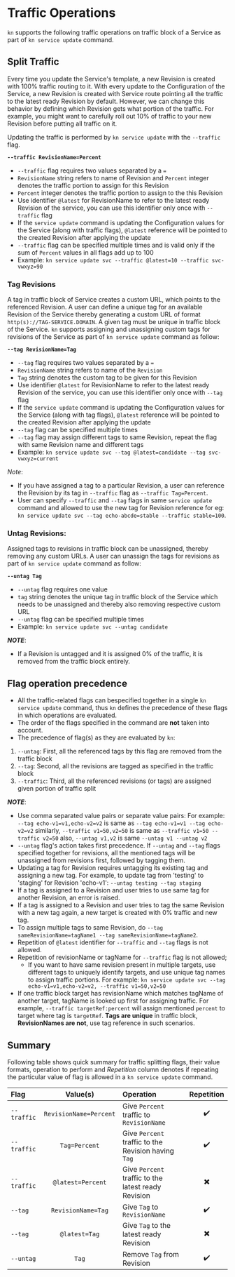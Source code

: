 # Traffic Operations

`kn` supports the following traffic operations on traffic block of a Service as part of `kn service update` command.

## Split Traffic

Every time you update the Service's template, a new Revision is created with 100% traffic routing to it. With every update to the Configuration of the
Service, a new Revision is created with Service route pointing all the traffic to the latest ready Revision by default.
However, we can change this behavior by defining which Revision gets what portion of the traffic.
For example, you might want to carefully roll out 10% of traffic to your new Revision before putting all traffic on it.

Updating the traffic is performed by `kn service update` with the `--traffic` flag.

**`--traffic RevisionName=Percent`**
  - `--traffic` flag requires two values separated by a `=`
  - `RevisionName` string refers to name of Revision and `Percent` integer denotes the traffic portion to assign for this Revision
  - `Percent` integer denotes the traffic portion to assign to the this Revision
  - Use identifier `@latest` for RevisionName to refer to the latest ready Revision of the service, you can use this identifier only once with `--traffic` flag
  - If the `service update` command is updating the Configuration values for the Service (along with traffic flags), `@latest` reference will be pointed to the created Revision after applying the update
  - `--traffic` flag can be specified multiple times and is valid only if the sum of `Percent` values in all flags add up to 100
  - Example: `kn service update svc --traffic @latest=10 --traffic svc-vwxyz=90`


### Tag Revisions
A tag in traffic block of Service creates a custom URL, which points to the referenced Revision.
A user can define a unique tag for an available Revision of the Service thereby generating a custom URL of format `http(s)://TAG-SERVICE.DOMAIN`.
A given tag must be unique in traffic block of the Service. `kn` supports assigning and unassigning custom tags for revisions of the Service as part of `kn service update` command as follow:

**`--tag RevisionName=Tag`**
  - `--tag` flag requires two values separated by a `=`
  - `RevisionName` string refers to name of the `Revision`
  - `Tag` string denotes the custom tag to be given for this Revision
  - Use identifier `@latest` for RevisionName to refer to the latest ready Revision of the service, you can use this identifier only once with `--tag` flag
  - If the `service update` command is updating the Configuration values for the Service (along with tag flags), `@latest` reference will be pointed to the created Revision after applying the update
  - `--tag` flag can be specified multiple times
  - `--tag` flag may assign different tags to same Revision, repeat the flag with same Revision name and different tags
  - Example: `kn service update svc --tag @latest=candidate --tag svc-vwxyz=current`

*Note*:
- If you have assigned a tag to a particular Revision, a user can reference the Revision by its tag in `--traffic` flag as `--traffic Tag=Percent`.
- User can specify `--traffic` and `--tag` flags in same `service update` command and allowed to use the new tag for Revision reference
  for eg: `kn service update svc --tag echo-abcde=stable --traffic stable=100`.


### Untag Revisions:
Assigned tags to revisions in traffic block can be unassigned, thereby removing any custom URLs. A user can unassign the tags for revisions as part of `kn service update` command as follow:

**`--untag Tag`**
  - `--untag` flag requires one value
  - `tag` string denotes the unique tag in traffic block of the Service which needs to be unassigned and thereby also removing respective custom URL
  - `--untag` flag can be specified multiple times
  - Example: `kn service update svc --untag candidate`

**_NOTE_**:
- If a Revision is untagged and it is assigned 0% of the traffic, it is removed from the traffic block entirely.


## Flag operation precedence
- All the traffic-related flags can bespecified together in a single `kn service update` command, thus `kn` defines the precedence of these flags in which operations are evaluated.
- The order of the flags specified in the command are **not** taken into account.
- The precedence of flag(s) as they are evaluated by `kn`:

1. `--untag`: First, all the referenced tags by this flag are removed from the traffic block
2. `--tag`: Second, all the revisions are tagged as specified in the traffic block
3. `--traffic`: Third, all the referenced revisions (or tags) are assigned given portion of traffic split

**_NOTE_**:
- Use comma separated value pairs or separate value pairs:
  For example: `--tag echo-v1=v1,echo-v2=v2` is same as `--tag echo-v1=v1 --tag echo-v2=v2`
  similarly, `--traffic v1=50,v2=50` is same as `--traffic v1=50 --traffic v2=50`
  also, `--untag v1,v2` is same `--untag v1 --untag v2`
- `--untag` flag's action takes first precedence. If `--untag` and `--tag` flags specified together for revisions, all the mentioned tags will be unassigned from revisions first, followed by tagging them.
- Updating a tag for Revision requires untagging its existing tag and assigning a new tag.
  For example, to update tag from 'testing' to 'staging' for Revision 'echo-v1': `--untag testing --tag staging`
- If a tag is assigned to a Revision and user tries to use same tag for another Revision, an error is raised.
- If a tag is assigned to a Revision and user tries to tag the same Revision with a new tag again, a new target is created with 0% traffic and new tag.
- To assign multiple tags to same Revision, do `--tag sameRevisionName=tagName1 --tag sameRevisionName=tagName2`.
- Repetition of `@latest` identifier for `--traffic` and `--tag` flags is not allowed.
- Repetition of revisionName or tagName for `--traffic` flag is not allowed;
  - If you want to have same revision present in multiple targets, use different tags to uniquely identify targets,
    and use unique tag names to assign traffic portions.
    For example: `kn service update svc --tag echo-v1=v1,echo-v2=v2, --traffic v1=50,v2=50`
- If one traffic block target has revisionName which matches tagName of another target, tagName is looked up first for assigning traffic.
  For example, `--traffic targetRef:percent` will assign mentioned `percent` to target where tag is `targetRef`.
  **Tags are unique** in traffic block, **RevisionNames are not**, use tag reference in such scenarios.


## Summary
Following table shows quick summary for traffic splitting flags, their value formats, operation to perform and *Repetition* column denotes if repeating the particular value of flag is allowed in a `kn service update` command.


Flag | Value(s) | Operation | Repetition
:--- | :---: | :--- | :---:
`--traffic` | `RevisionName=Percent` | Give `Percent` traffic to `RevisionName` | :heavy_check_mark:
`--traffic` | `Tag=Percent` | Give `Percent` traffic to the Revision having `Tag` | :heavy_check_mark:
`--traffic` | `@latest=Percent` | Give `Percent` traffic to the latest ready Revision | :heavy_multiplication_x:
`--tag` | `RevisionName=Tag` | Give `Tag` to `RevisionName` | :heavy_check_mark:
`--tag` | `@latest=Tag` | Give `Tag` to the latest ready Revision | :heavy_multiplication_x:
`--untag` | `Tag` | Remove `Tag` from Revision | :heavy_check_mark:


